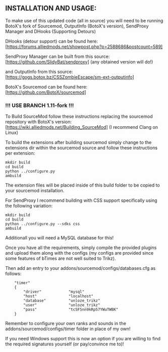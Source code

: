 INSTALLATION AND USAGE:
------

To make use of this updated code (all in source) you will need to be running BotoX's fork of Sourcemod, OutputInfo (BotoX's version), SendProxy Manager and DHooks (Supporting Detours)

DHooks (detour support) can be found here:
[https://forums.alliedmods.net/showpost.php?p=2588686&postcount=589]

SendProxy Manager can be built from this source:
[https://github.com/SlidyBat/sendproxy]
(any obtained version will do!)

and OutputInfo from this source:
[https://gogs.botox.bz/CSSZombieEscape/sm-ext-outputinfo]

BotoX's Sourcemod can be found here:
[https://github.com/BotoX/sourcemod]

### !!! USE BRANCH 1.11-fork !!!

To Build SourceMod follow these instructions replacing the sourcemod repository with BotoX's version:
[https://wiki.alliedmods.net/Building_SourceMod]
(I recommend Clang on Linux)

To build the extensions after building sourcemod simply change to the extensions dir within the sourcemod source and follow these instructions per extension:
```
mkdir build
cd build
python ../configure.py
ambuild
```

The extension files will be placed inside of this build folder to be copied to your sourcemod installation.

For SendProxy I recommend building with CSS support specifically using the following variation:
```
mkdir build
cd build
python ../configure.py --sdks css
ambuild
```

Additionall you will need a MySQL database for this!

Once you have all the requirements, simply compile the provided plugins and upload them along with the configs (my configs are provided since some features of bTimes are not well suited to Trikz).

Then add an entry to your addons/sourcemod/configs/databases.cfg as follows:
```
	"timer"
	{
		"driver"			"mysql"
		"host"				"localhost"
		"database"			"unloze_trikz"
		"user"				"unloze_trikz"
		"pass"				"tcSF5nn9kRp57YWuTWBK"
	}
```

Remember to configure your own ranks and sounds in the addons/sourcemod/configs/timer folder in place of my own!

If you need Windows support this is now an option if you are willing to find the required signatures yourself (or pay/convince me to)!